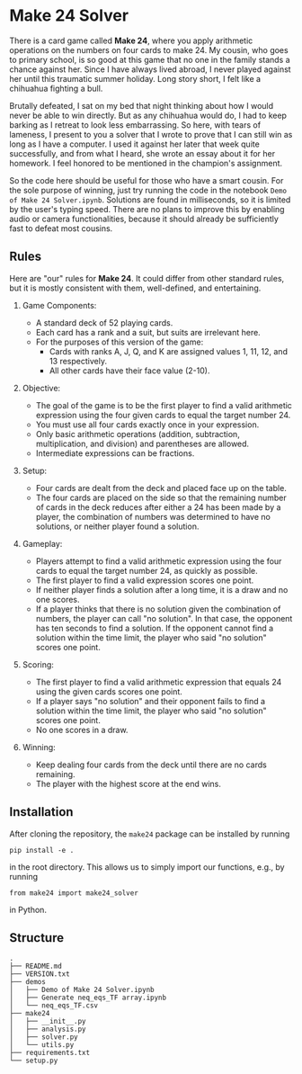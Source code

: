 # Make 24 Solver

There is a card game called **Make 24**, where you apply arithmetic operations on the numbers on four cards to make 24. My cousin, who goes to primary school, is so good at this game that no one in the family stands a chance against her. Since I have always lived abroad, I never played against her until this traumatic summer holiday. Long story short, I felt like a chihuahua fighting a bull.

Brutally defeated, I sat on my bed that night thinking about how I would never be able to win directly. But as any chihuahua would do, I had to keep barking as I retreat to look less embarrassing. So here, with tears of lameness, I present to you a solver that I wrote to prove that I can still win as long as I have a computer. I used it against her later that week quite successfully, and from what I heard, she wrote an essay about it for her homework. I feel honored to be mentioned in the champion's assignment.

So the code here should be useful for those who have a smart cousin. For the sole purpose of winning, just try running the code in the notebook `Demo of Make 24 Solver.ipynb`. Solutions are found in milliseconds, so it is limited by the user's typing speed. There are no plans to improve this by enabling audio or camera functionalities, because it should already be sufficiently fast to defeat most cousins.

## Rules
Here are "our" rules for **Make 24**. It could differ from other standard rules, but it is mostly consistent with them, well-defined, and entertaining.

1. Game Components:
   - A standard deck of 52 playing cards.
   - Each card has a rank and a suit, but suits are irrelevant here.
   - For the purposes of this version of the game:
     - Cards with ranks A, J, Q, and K are assigned values 1, 11, 12, and 13 respectively.
     - All other cards have their face value (2-10).

2. Objective:
   - The goal of the game is to be the first player to find a valid arithmetic expression using the four given cards to equal the target number 24.
   - You must use all four cards exactly once in your expression.
   - Only basic arithmetic operations (addition, subtraction, multiplication, and division) and parentheses are allowed.
   - Intermediate expressions can be fractions.

3. Setup:
   - Four cards are dealt from the deck and placed face up on the table.
   - The four cards are placed on the side so that the remaining number of cards in the deck reduces after either a 24 has been made by a player, the combination of numbers was determined to have no solutions, or neither player found a solution.

4. Gameplay:
   - Players attempt to find a valid arithmetic expression using the four cards to equal the target number 24, as quickly as possible.
   - The first player to find a valid expression scores one point.
   - If neither player finds a solution after a long time, it is a draw and no one scores.
   - If a player thinks that there is no solution given the combination of numbers, the player can call "no solution". In that case, the opponent has ten seconds to find a solution. If the opponent cannot find a solution within the time limit, the player who said "no solution" scores one point.

5. Scoring:
   - The first player to find a valid arithmetic expression that equals 24 using the given cards scores one point.
   - If a player says "no solution" and their opponent fails to find a solution within the time limit, the player who said "no solution" scores one point.
   - No one scores in a draw.

6. Winning:
   - Keep dealing four cards from the deck until there are no cards remaining.
   - The player with the highest score at the end wins.

## Installation
After cloning the repository, the `make24` package can be installed by running
```
pip install -e .
```
in the root directory. This allows us to simply import our functions, e.g., by running
```
from make24 import make24_solver
```
in Python.

## Structure
```
.
├── README.md
├── VERSION.txt
├── demos
│   ├── Demo of Make 24 Solver.ipynb
│   ├── Generate neq_eqs_TF array.ipynb
│   └── neq_eqs_TF.csv
├── make24
│   ├── __init__.py
│   ├── analysis.py
│   ├── solver.py
│   └── utils.py
├── requirements.txt
└── setup.py

```
